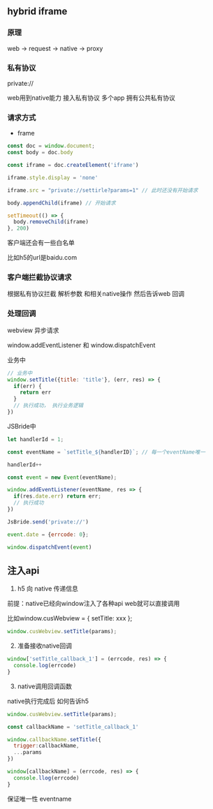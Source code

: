 ## hybrid iframe

### 原理

web -> request -> native -> proxy

### 私有协议

private://

web用到native能力 接入私有协议 多个app 拥有公共私有协议

### 请求方式

* frame

```js
const doc = window.document;
const body = doc.body

const iframe = doc.createElement('iframe')

iframe.style.display = 'none'

iframe.src = "private://settirle?params=1" // 此时还没有开始请求

body.appendChild(iframe) // 开始请求

setTimeout(() => {
  body.removeChild(iframe)
}, 200)
```

客户端还会有一些白名单

比如h5的url是baidu.com

### 客户端拦截协议请求

根据私有协议拦截 解析参数 和相关native操作 然后告诉web 回调

### 处理回调

webview 异步请求

window.addEventListener 和 window.dispatchEvent

业务中

```js
// 业务中
window.setTitle({title: 'title'}, (err, res) => {
  if(err) {
    return err
  }
  // 执行成功， 执行业务逻辑
})
```

JSBride中

```js
let handlerId = 1;

const eventName = `setTitle_${handlerID}`; // 每一个eventName唯一

handlerId++

const event = new Event(eventName);

window.addEventListener(eventName, res => {
  if(res.date.err) return err;
  // 执行成功
})

JsBride.send('private://')

event.date = {errcode: 0};

window.dispatchEvent(event)
```

## 注入api

1. h5 向 native 传递信息

前提：native已经向window注入了各种api web就可以直接调用

比如window.cusWebview = { setTitle: xxx };

```js
window.cusWebview.setTitle(params);
```

2. 准备接收native回调

```js
window['setTitle_callback_1'] = (errcode, res) => {
  console.log(errcode)
}
```

3. native调用回调函数

native执行完成后 如何告诉h5

```js
window.cusWebview.setTitle(params);
```

```js
const callbackName = 'setTitle_callback_1'

window.callbackName.setTitle({
  trigger:callbackName,
  ...params
})

```

```js
window[callbackName] = (errcode, res) => {
  console.llog(errcode)
}
```

保证唯一性 eventname

